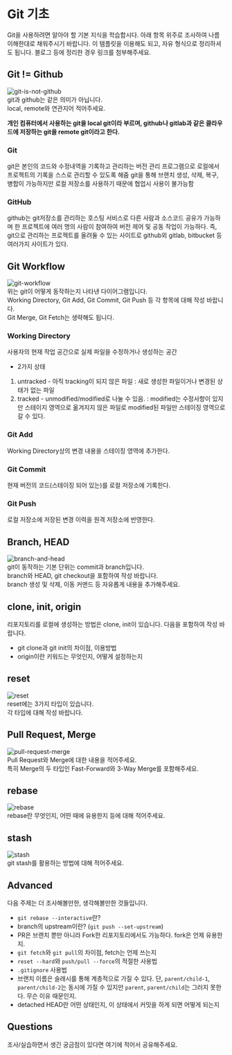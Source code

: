 # Git 기초

Git을 사용하려면 알아야 할 기본 지식을 학습합시다. 아래 항목 위주로 조사하여 나름 이해한대로 채워주시기 바랍니다. 이 템플릿을 이용해도 되고, 자유 형식으로 정리하셔도 됩니다. 블로그 등에 정리한 경우 링크를 첨부해주세요.

## Git != Github

![git-is-not-github](https://user-images.githubusercontent.com/51331195/160232512-3d6686ca-4ae3-4f11-a8d7-c893c0a7526a.png)  
git과 github는 같은 의미가 아닙니다.  
local, remote와 연관지어 적어주세요.

**개인 컴퓨터에서 사용하는 git을 local git이라 부르며, github나 gitlab과 같은 클라우드에 저장하는 git을 remote git이라고 한다.**

### Git

git은 본인의 코드와 수정내역을 기록하고 관리하는 버전 관리 프로그램으로 로컬에서 프로젝트의 기록을 스스로 관리할 수 있도록 해줌
git을 통해 브랜치 생성, 삭제, 복구, 병합이 가능하지만 로컬 저장소를 사용하기 때문에 협업시 사용이 불가능함

### GitHub

github는 git저장소를 관리하는 호스팅 서비스로 다른 사람과 소스코드 공유가 가능하며 한 프로젝트에 여러 명의 사람이 참여하여 버전 제어 및 공동 작업이 가능하다. 즉, git으로 관리하는 프로젝트를 올려둘 수 있는 사이트로 github외 gitlab, bitbucket 등 여러가지 사이트가 있다.

## Git Workflow

![git-workflow](https://cdn-media-1.freecodecamp.org/images/1*iL2J8k4ygQlg3xriKGimbQ.png)  
위는 git이 어떻게 동작하는지 나타낸 다이어그램입니다.  
Working Directory, Git Add, Git Commit, Git Push 등 각 항목에 대해 작성 바랍니다.  
Git Merge, Git Fetch는 생략해도 됩니다.

### Working Directory

사용자의 현재 작업 공간으로 실제 파일을 수정하거나 생성하는 공간

- 2가지 상태

1. untracked - 아직 tracking이 되지 않은 파일 : 새로 생성한 파일이거나 변경된 상태가 없는 파일
2. tracked - unmodified/modified로 나눌 수 있음. : modified는 수정사항이 있지만 스테이지 영역으로 옮겨지지 않은 파일로 modified된 파일만 스테이징 영역으로 갈 수 있다.

### Git Add

Working Directory상의 변경 내용을 스테이징 영역에 추가한다.

### Git Commit

현재 버전의 코드(스테이징 되어 있는)를 로컬 저장소에 기록한다.

### Git Push

로컬 저장소에 저장된 변경 이력을 원격 저장소에 반영한다.

## Branch, HEAD

![branch-and-head](https://ihatetomatoes.net/wp-content/uploads/2020/04/07-head-pointer.png)  
git이 동작하는 기본 단위는 commit과 branch입니다.  
branch와 HEAD, git checkout을 포함하여 작성 바랍니다.  
branch 생성 및 삭제, 이동 커맨드 등 자유롭게 내용을 추가해주세요.

## clone, init, origin

리포지토리를 로컬에 생성하는 방법은 clone, init이 있습니다. 다음을 포함하여 작성 바랍니다.

- git clone과 git init의 차이점, 이용방법
- origin이란 키워드는 무엇인지, 어떻게 설정하는지

## reset

![reset](https://user-images.githubusercontent.com/51331195/160235594-8836570b-e8bf-484a-bb92-b2bd6d873066.png)  
reset에는 3가지 타입이 있습니다.  
각 타입에 대해 작성 바랍니다.

## Pull Request, Merge

![pull-request-merge](https://atlassianblog.wpengine.com/wp-content/uploads/bitbucket411-blog-1200x-branches2.png)  
Pull Request와 Merge에 대한 내용을 적어주세요.  
특히 Merge의 두 타입인 Fast-Forward와 3-Way Merge를 포함해주세요.

## rebase

![rebase](https://user-images.githubusercontent.com/51331195/160234052-7fe70f85-5906-4474-b809-782adae92b3c.png)  
rebase란 무엇인지, 어떤 때에 유용한지 등에 대해 적어주세요.

## stash

![stash](https://d8it4huxumps7.cloudfront.net/bites/wp-content/banners/2023/4/642a663eaff96_git_stash.png)  
git stash를 활용하는 방법에 대해 적어주세요.

## Advanced

다음 주제는 더 조사해볼만한, 생각해볼만한 것들입니다.

- `git rebase --interactive`란?
- branch의 upstream이란? (`git push --set-upstream`)
- PR은 브랜치 뿐만 아니라 Fork한 리포지토리에서도 가능하다. fork은 언제 유용한지.
- `git fetch`와 `git pull`의 차이점, fetch는 언제 쓰는지
- `reset --hard`와 `push/pull --force`의 적절한 사용법
- `.gitignore` 사용법
- 브랜치 이름은 슬래시를 통해 계층적으로 가질 수 있다. 단, `parent/child-1`, `parent/child-2`는 동시에 가질 수 있지만 `parent`, `parent/child`는 그러지 못한다. 무슨 이유 때문인지.
- detached HEAD란 어떤 상태인지, 이 상태에서 커밋을 하게 되면 어떻게 되는지

## Questions

조사/실습하면서 생긴 궁금점이 있다면 여기에 적어서 공유해주세요.
